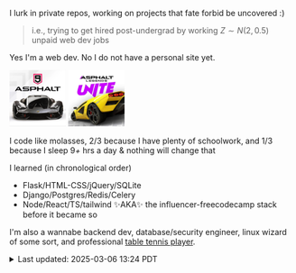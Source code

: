 <!-- ### Hi there 👋 -->

I lurk in private repos, working on projects that fate forbid be uncovered :) 

> i.e., trying to get hired post-undergrad by working $Z∼N(2,0.5)$ unpaid web dev jobs

Yes I'm a web dev. No I do not have a personal site yet.

<div style="display: inline"> 
  <img height="100px" width="100px" src="https://raw.githubusercontent.com/crimsonpython24/crimsonpython24/refs/heads/main/asphalt9.webp"/>
  <img height="100px" width="100px" src="https://raw.githubusercontent.com/crimsonpython24/crimsonpython24/refs/heads/main/asphaltlu.webp"/>
</div>

I code like molasses, 2/3 because I have plenty of schoolwork, and 1/3 because I sleep 9<em>+</em> hrs a day & nothing will change that

I learned (in chronological order) 
 - Flask/HTML-CSS/jQuery/SQLite
 - Django/Postgres/Redis/Celery
 - Node/React/TS/tailwind ✨AKA✨ the influencer-freecodecamp stack before it became so

I'm also a wannabe backend dev, database/security engineer, linux wizard of some sort, and professional <a target="_blank" href="https://www.tabletennisdaily.com/forum/members/crimsonpython24.104645/#about">table tennis player</a>.


<details>
  <summary>Last updated: 2025-03-06 13:24 PDT</summary>
  <br/>
  $f(x;\alpha,\beta) = \frac{x^{\alpha-1}(1-x)^{\beta-1}}{B(\alpha,\beta)}$, $B(\alpha,\beta) = \frac{\Gamma(\alpha)\Gamma(\beta)}{\Gamma(\alpha+\beta)}$ 
  
  <sup>Beta distributions in Bayesian inference provide conjugate prior probability distributions, and its domain can be viewed as a probability.</sup>
</details>

<!--
**crimsonpython24/crimsonpython24** is a ✨ _special_ ✨ repository because its `README.md` (this file) appears on your GitHub profile.

Here are some ideas to get you started:

- 🔭 I’m currently working on ...
- 🌱 I’m currently learning ...
- 👯 I’m looking to collaborate on ...
- 🤔 I’m looking for help with ...
- 💬 Ask me about ...
- 📫 How to reach me: ...
- 😄 Pronouns: ...
- ⚡ Fun fact: ...
-->
